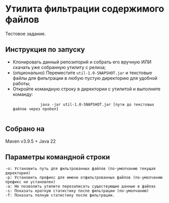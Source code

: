 # Утилита фильтрации содержимого файлов
Тестовое задание.
## Инструкция по запуску
<ul>
    <li>Клонировать данный репозиторий и собрать его вручную ИЛИ скачать уже собранную утилиту с релиза;</li>
    <li>(опционально) Переместите <code>util-1.0-SNAPSHOT.jar</code> и текстовые файлы для фильтрации в любую пустую директорию для удобной работы;</li>
    <li>
        Откройте командную строку в директории с утилитой и выполните команду:<br>
        <code>
            java -jar util-1.0-SNAPSHOT.jar [пути до текстовых файлов через пробел]
        </code>
    </li>
</ul>

## Собрано на
Maven v3.9.5 + Java 22

## Параметры командной строки
```
-o: Установить путь для фильтрованных файлов (по-умолчанию текущая директория)
-p: Установить префикс для имени отфильтрованных файлов (по-умолчанию префикс не установлен)
-a: Не позволить утилите перезаписать существующие данные в файлах
-s: Показать краткую статистику после фильтрации (по-умолчанию)
-f: Показать полную статистику после фильтрации.
```